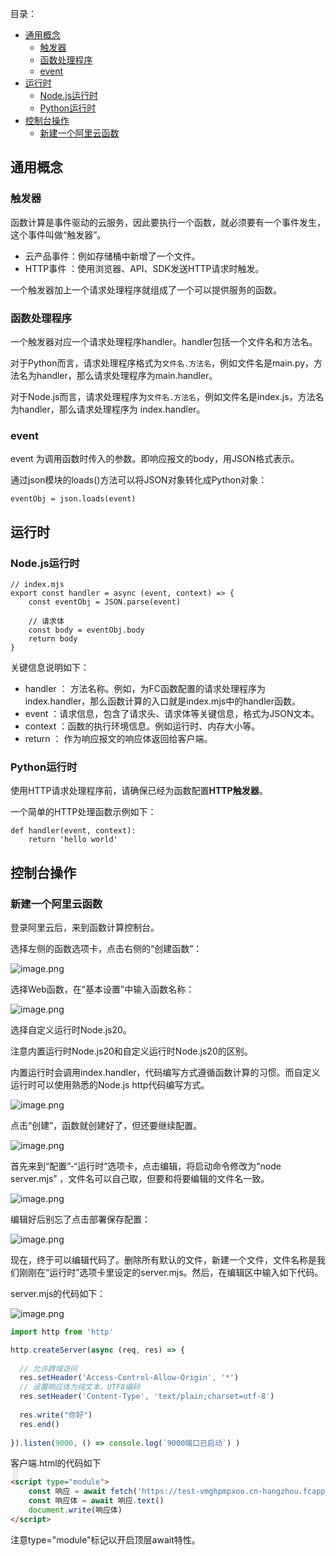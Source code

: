 <p id="toc">目录：</p>
<a href="#toc" style="position:fixed; opacity:0.1;top:60vh;font-size:1.5rem ">🔼</a>

- [通用概念](#通用概念)
  - [触发器](#触发器)
  - [函数处理程序](#函数处理程序)
  - [event](#event)
- [运行时](#运行时)
  - [Node.js运行时](#nodejs运行时)
  - [Python运行时](#python运行时)
- [控制台操作](#控制台操作)
  - [新建一个阿里云函数](#新建一个阿里云函数)


##  通用概念

### 触发器

函数计算是事件驱动的云服务，因此要执行一个函数，就必须要有一个事件发生，这个事件叫做“触发器”。

- 云产品事件：例如存储桶中新增了一个文件。
- HTTP事件 ：使用浏览器、API、SDK发送HTTP请求时触发。

一个触发器加上一个请求处理程序就组成了一个可以提供服务的函数。

### 函数处理程序

一个触发器对应一个请求处理程序handler。handler包括一个文件名和方法名。

对于Python而言，请求处理程序格式为`文件名.方法名`，例如文件名是main.py，方法名为handler，那么请求处理程序为main.handler。

对于Node.js而言，请求处理程序为`文件名.方法名`，例如文件名是index.js，方法名为handler，那么请求处理程序为 index.handler。


###   event

event 为调用函数时传入的参数。即响应报文的body，用JSON格式表示。

通过json模块的loads()方法可以将JSON对象转化成Python对象：

```
eventObj = json.loads(event)
```
##  运行时

### Node.js运行时

```
// index.mjs
export const handler = async (event, context) => {
    const eventObj = JSON.parse(event)
    
    // 请求体
    const body = eventObj.body
    return body
}
```

关键信息说明如下：
- handler ： 方法名称。例如，为FC函数配置的请求处理程序为index.handler，那么函数计算的入口就是index.mjs中的handler函数。
- event ：请求信息，包含了请求头、请求体等关键信息，格式为JSON文本。 
- context ：函数的执行环境信息。例如运行时、内存大小等。
- return ： 作为响应报文的响应体返回给客户端。

### Python运行时

使用HTTP请求处理程序前，请确保已经为函数配置**HTTP触发器**。

一个简单的HTTP处理函数示例如下：

```
def handler(event, context):
    return 'hello world'
```



##  控制台操作

###  新建一个阿里云函数

登录阿里云后，来到函数计算控制台。

选择左侧的函数选项卡，点击右侧的“创建函数”：

![image.png](https://p0-xtjj-private.juejin.cn/tos-cn-i-73owjymdk6/1949a7204d2c43debbae20fa98406c1c~tplv-73owjymdk6-jj-mark-v1:0:0:0:0:5o6Y6YeR5oqA5pyv56S-5Yy6IEAgYWkzNjU=:q75.awebp?policy=eyJ2bSI6MywidWlkIjoiNDIxMzgwMTc4OTE2NTM1MSJ9&rk3s=f64ab15b&x-orig-authkey=f32326d3454f2ac7e96d3d06cdbb035152127018&x-orig-expires=1740839319&x-orig-sign=JMEFvLjB2P15wqOoFOMX5jqKnmI%3D)

选择Web函数，在“基本设置”中输入函数名称：

![image.png](https://p0-xtjj-private.juejin.cn/tos-cn-i-73owjymdk6/a0b593f033e3462f8626f051c3e3c278~tplv-73owjymdk6-jj-mark-v1:0:0:0:0:5o6Y6YeR5oqA5pyv56S-5Yy6IEAgYWkzNjU=:q75.awebp?policy=eyJ2bSI6MywidWlkIjoiNDIxMzgwMTc4OTE2NTM1MSJ9&rk3s=f64ab15b&x-orig-authkey=f32326d3454f2ac7e96d3d06cdbb035152127018&x-orig-expires=1740839319&x-orig-sign=%2ForS7%2BjlA8alTsRMzPPmSEC%2FuG8%3D)

选择自定义运行时Node.js20。

注意内置运行时Node.js20和自定义运行时Node.js20的区别。

内置运行时会调用index.handler，代码编写方式遵循函数计算的习惯。而自定义运行时可以使用熟悉的Node.js http代码编写方式。

![image.png](https://p0-xtjj-private.juejin.cn/tos-cn-i-73owjymdk6/92bc61f7b8e74dbf9e3be25c13a4312e~tplv-73owjymdk6-jj-mark-v1:0:0:0:0:5o6Y6YeR5oqA5pyv56S-5Yy6IEAgYWkzNjU=:q75.awebp?policy=eyJ2bSI6MywidWlkIjoiNDIxMzgwMTc4OTE2NTM1MSJ9&rk3s=f64ab15b&x-orig-authkey=f32326d3454f2ac7e96d3d06cdbb035152127018&x-orig-expires=1740839319&x-orig-sign=uKtx0gSl0Fam2jFmO4SLYdlj8Ok%3D)

点击“创建”，函数就创建好了，但还要继续配置。

![image.png](https://p0-xtjj-private.juejin.cn/tos-cn-i-73owjymdk6/eb029511c269483fbc33473a676e35b9~tplv-73owjymdk6-jj-mark-v1:0:0:0:0:5o6Y6YeR5oqA5pyv56S-5Yy6IEAgYWkzNjU=:q75.awebp?policy=eyJ2bSI6MywidWlkIjoiNDIxMzgwMTc4OTE2NTM1MSJ9&rk3s=f64ab15b&x-orig-authkey=f32326d3454f2ac7e96d3d06cdbb035152127018&x-orig-expires=1740839319&x-orig-sign=PPqFcwRkVyvItrLrB6UEOjO%2BbNA%3D)

首先来到“配置”-“运行时”选项卡，点击编辑，将启动命令修改为“node server.mjs” ，文件名可以自己取，但要和将要编辑的文件名一致。

![image.png](https://p0-xtjj-private.juejin.cn/tos-cn-i-73owjymdk6/f02389a36bfd4fb0aef051e0cba1256a~tplv-73owjymdk6-jj-mark-v1:0:0:0:0:5o6Y6YeR5oqA5pyv56S-5Yy6IEAgYWkzNjU=:q75.awebp?policy=eyJ2bSI6MywidWlkIjoiNDIxMzgwMTc4OTE2NTM1MSJ9&rk3s=f64ab15b&x-orig-authkey=f32326d3454f2ac7e96d3d06cdbb035152127018&x-orig-expires=1740839319&x-orig-sign=3aBFqWarMxtMbGjW7tD5%2FXYeJ2s%3D)

编辑好后别忘了点击部署保存配置：

![image.png](https://p0-xtjj-private.juejin.cn/tos-cn-i-73owjymdk6/3edf42fa55854ddd989fd13b3869633e~tplv-73owjymdk6-jj-mark-v1:0:0:0:0:5o6Y6YeR5oqA5pyv56S-5Yy6IEAgYWkzNjU=:q75.awebp?policy=eyJ2bSI6MywidWlkIjoiNDIxMzgwMTc4OTE2NTM1MSJ9&rk3s=f64ab15b&x-orig-authkey=f32326d3454f2ac7e96d3d06cdbb035152127018&x-orig-expires=1740839319&x-orig-sign=PXFXxxrNLr6QwBOlzn3HeMOGU2k%3D)

现在，终于可以编辑代码了。删除所有默认的文件，新建一个文件，文件名称是我们刚刚在“运行时”选项卡里设定的server.mjs。然后，在编辑区中输入如下代码。

server.mjs的代码如下：

![image.png](https://p0-xtjj-private.juejin.cn/tos-cn-i-73owjymdk6/bb14a9984fb04faeaa5f026c9a79c806~tplv-73owjymdk6-jj-mark-v1:0:0:0:0:5o6Y6YeR5oqA5pyv56S-5Yy6IEAgYWkzNjU=:q75.awebp?policy=eyJ2bSI6MywidWlkIjoiNDIxMzgwMTc4OTE2NTM1MSJ9&rk3s=f64ab15b&x-orig-authkey=f32326d3454f2ac7e96d3d06cdbb035152127018&x-orig-expires=1740839319&x-orig-sign=RJ7sg5n3I%2FD2CNZ8ZJJ8aqv8F28%3D)

```JavaScript
import http from 'http'

http.createServer(async (req, res) => {
  
  // 允许跨域访问
  res.setHeader('Access-Control-Allow-Origin', '*')
  // 设置响应体为纯文本，UTF8编码
  res.setHeader('Content-Type', 'text/plain;charset=utf-8')
  
  res.write("你好")
  res.end()
  
}).listen(9000, () => console.log(`9000端口已启动`) )
```

客户端.html的代码如下

```html
<script type="module">
    const 响应 = await fetch('https://test-vmghpmpxoo.cn-hangzhou.fcapp.run')
    const 响应体 = await 响应.text()
    document.write(响应体)
</script>

```

注意type="module"标记以开启顶层await特性。
